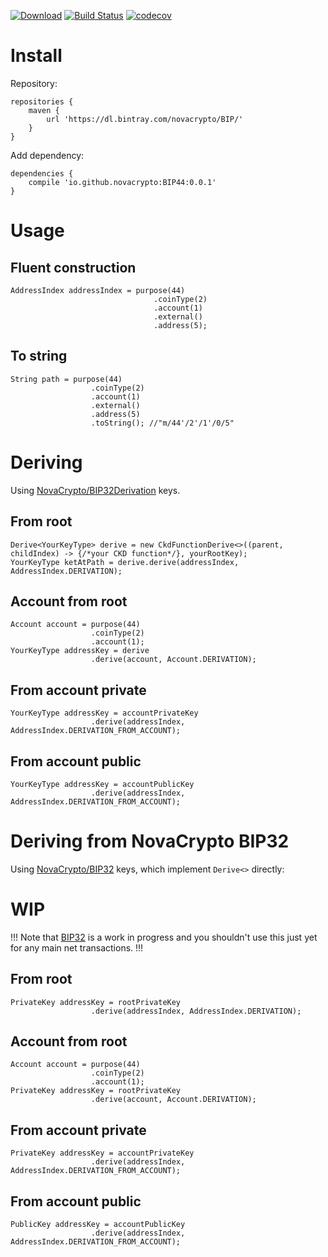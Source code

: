 [![Download](https://api.bintray.com/packages/novacrypto/BIP/BIP44/images/download.svg)](https://bintray.com/novacrypto/BIP/BIP44/_latestVersion) [![Build Status](https://travis-ci.org/NovaCrypto/BIP44.svg?branch=master)](https://travis-ci.org/NovaCrypto/BIP44) [![codecov](https://codecov.io/gh/NovaCrypto/BIP44/branch/master/graph/badge.svg)](https://codecov.io/gh/NovaCrypto/BIP44)

# Install

Repository:

```
repositories {
    maven {
        url 'https://dl.bintray.com/novacrypto/BIP/'
    }
}
```

Add dependency:

```
dependencies {
    compile 'io.github.novacrypto:BIP44:0.0.1'
}

```

# Usage

## Fluent construction

```
AddressIndex addressIndex = purpose(44)
                                .coinType(2)
                                .account(1)
                                .external()
                                .address(5);
```

## To string

```
String path = purpose(44)
                  .coinType(2)
                  .account(1)
                  .external()
                  .address(5)
                  .toString(); //"m/44'/2'/1'/0/5"
```

# Deriving

Using [NovaCrypto/BIP32Derivation](https://github.com/NovaCrypto/BIP32Derivation) keys.

## From root

```
Derive<YourKeyType> derive = new CkdFunctionDerive<>((parent, childIndex) -> {/*your CKD function*/}, yourRootKey);
YourKeyType ketAtPath = derive.derive(addressIndex, AddressIndex.DERIVATION);
```

## Account from root

```
Account account = purpose(44)
                  .coinType(2)
                  .account(1);
YourKeyType addressKey = derive
                  .derive(account, Account.DERIVATION);
```

## From account private

```
YourKeyType addressKey = accountPrivateKey
                  .derive(addressIndex, AddressIndex.DERIVATION_FROM_ACCOUNT);
```

## From account public

```
YourKeyType addressKey = accountPublicKey
                  .derive(addressIndex, AddressIndex.DERIVATION_FROM_ACCOUNT);
```

# Deriving from NovaCrypto BIP32

Using [NovaCrypto/BIP32](https://github.com/NovaCrypto/BIP32) keys, which implement `Derive<>` directly:

# WIP

!!! Note that [BIP32](https://github.com/NovaCrypto/BIP32) is a work in progress and you shouldn't use this just yet for any main net transactions. !!!

## From root

```
PrivateKey addressKey = rootPrivateKey
                  .derive(addressIndex, AddressIndex.DERIVATION);
```

## Account from root

```
Account account = purpose(44)
                  .coinType(2)
                  .account(1);
PrivateKey addressKey = rootPrivateKey
                  .derive(account, Account.DERIVATION);
```

## From account private

```
PrivateKey addressKey = accountPrivateKey
                  .derive(addressIndex, AddressIndex.DERIVATION_FROM_ACCOUNT);
```

## From account public

```
PublicKey addressKey = accountPublicKey
                  .derive(addressIndex, AddressIndex.DERIVATION_FROM_ACCOUNT);
```
